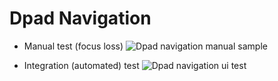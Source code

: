 # Dpad Navigation

* Manual test (focus loss)
![Dpad navigation manual sample](/example/assets/video/ex_1_dpad_navigation_manual.gif)

* Integration (automated) test
![Dpad navigation ui test](/example/assets/video/ex_1_dpad_navigation_ui_test.gif)
